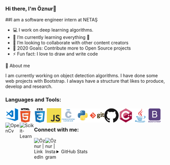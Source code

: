 ### Hi there, I'm Öznur👋


##I am a software engineer intern at NETAŞ
- 💻 I work on deep learning algorithms.
- 🌱 I’m currently learning everything 🤣
- 👯 I’m looking to collaborate with other content creators
- 🥅 2020 Goals: Contribute more to Open Source projects
- ⚡ Fun fact: I love to draw and write code

💬 About me

<p>I am currently working on object detection algorithms. I have done some web projects with Bootstrap. I always have a structure that likes to produce, develop and research.</p>



### Languages and Tools:
<img align="left" alt="Visual Studio Code" width="40px" src="https://raw.githubusercontent.com/github/explore/80688e429a7d4ef2fca1e82350fe8e3517d3494d/topics/visual-studio-code/visual-studio-code.png" />
<img align="left" alt="HTML5" width="45px" src="https://raw.githubusercontent.com/github/explore/80688e429a7d4ef2fca1e82350fe8e3517d3494d/topics/html/html.png" />
<img align="left" alt="CSS3" width="45px" src="https://raw.githubusercontent.com/github/explore/80688e429a7d4ef2fca1e82350fe8e3517d3494d/topics/css/css.png" />
<img align="left" alt="JavaScript" width="45px" src="https://raw.githubusercontent.com/github/explore/80688e429a7d4ef2fca1e82350fe8e3517d3494d/topics/javascript/javascript.png" />
<img align="left" alt="C" width="45px" src="https://raw.githubusercontent.com/github/explore/80688e429a7d4ef2fca1e82350fe8e3517d3494d/topics/c/c.png" />
<img align="left" alt="Python" width="45px" src="https://raw.githubusercontent.com/github/explore/80688e429a7d4ef2fca1e82350fe8e3517d3494d/topics/python/python.png"" />
<img align="left" alt="Git" width="45px" src="https://raw.githubusercontent.com/github/explore/80688e429a7d4ef2fca1e82350fe8e3517d3494d/topics/git/git.png" />
<img align="left" alt="GitHub" width="45px" src="https://raw.githubusercontent.com/github/explore/78df643247d429f6cc873026c0622819ad797942/topics/github/github.png" />
<img align="left" alt="C++" width="45px" src="https://raw.githubusercontent.com/devicons/devicon/master/icons/cplusplus/cplusplus-original.svg" />
<img align="left" alt="Java" width="45px" src="https://raw.githubusercontent.com/devicons/devicon/master/icons/java/java-original.svg" />
<img align="left" alt="Bootstrap" width="45px" src="https://raw.githubusercontent.com/devicons/devicon/master/icons/bootstrap/bootstrap-plain-wordmark.svg" />                   <img align="left" alt="OpenCv" width="45px" src="https://www.vectorlogo.zone/logos/opencv/opencv-icon.svg" />   
<img align="left" alt="Scikit-Learn" width="45px" src="https://upload.wikimedia.org/wikipedia/commons/0/05/Scikit_learn_logo_small.svg" />    
<br />
<br />


### Connect with me:


<a href="https://www.linkedin.com/in/software-oznur/">
  <img align="left" alt="Öznur | LinkedIn" width="35px"  src="https://cdn.jsdelivr.net/npm/simple-icons@3.0.1/icons/linkedin.svg" />
</a>
<a href="https://www.instagram.com/oznurrrkok/">
  <img align="left" alt="Öznur  | Instagram" width="35px" src="https://cdn.jsdelivr.net/npm/simple-icons@3.0.1/icons/instagram.svg" />
</a>
<br />
<br />
<details>
  <summary>GitHub Stats</summary>

  <img align="left" alt="Öznur's GitHub Stats" src="https://github-readme-stats.codestackr.vercel.app/api?username=oznur-ceng&show_icons=true&hide_border=true&title_color=fff&theme=dark" />

</details>
